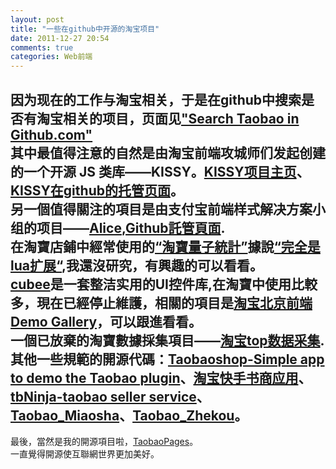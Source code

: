 ```yaml
---
layout: post
title: "一些在github中开源的淘宝项目"
date: 2011-12-27 20:54
comments: true
categories: Web前端
---
```

因为现在的工作与淘宝相关，于是在github中搜索是否有淘宝相关的项目，页面见["Search Taobao in Github.com"](https://github.com/search?langOverride=&q=taobao&repo=&start_value=2&type=Repositories)  
其中最值得注意的自然是由淘宝前端攻城师们发起创建的一个开源 JS 类库——KISSY。[KISSY项目主页](http://docs.kissyui.com/)、[KISSY在github的托管页面](https://github.com/kissyteam)。  
另一個值得關注的項目是由支付宝前端样式解决方案小组的项目——[Alice](http://aliceui.com/),[Github託管頁面](https://github.com/sofish/Alice).  
在淘寶店鋪中經常使用的[“淘寶量子統計”](http://www.linezing.com/)據說[“完全是lua扩展“](http://chenxiaoyu.org/2011/10/30/nginx-modules.html),我還沒研究，有興趣的可以看看。  
[cubee](http://cubee.github.com/doc/)是一套整洁实用的UI控件库,在淘寶中使用比較多，現在已經停止維護，相關的項目是[淘宝北京前端Demo Gallery](https://github.com/taobao-wd/taobao-wd.github.com)，可以跟進看看。  
一個已放棄的淘寶數據採集項目——[淘宝top数据采集](https://github.com/mangege/taobaotop).  
其他一些規範的開源代碼：[Taobaoshop-Simple app to demo the Taobao plugin](https://github.com/ForrestShi/taobaoshop)、[淘宝快手书商应用](https://github.com/chengdh/taobao-book-rails2)、[tbNinja-taobao seller service](https://github.com/moxing/tbNinja/tree/master/src)、[Taobao_Miaosha](https://github.com/gckjdev/Taobao_Miaosha)、[Taobao_Zhekou](https://github.com/gckjdev/Taobao_Zhekou)。  
-------------------
最後，當然是我的開源項目啦，[TaobaoPages](https://github.com/Snger/TaobaoPages)。  
一直覺得開源使互聯網世界更加美好。
